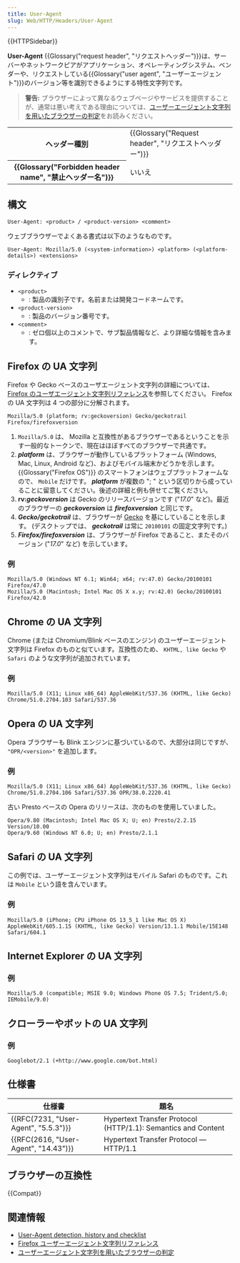```yaml
---
title: User-Agent
slug: Web/HTTP/Headers/User-Agent
---
```


{{HTTPSidebar}}

**User-Agent** {{Glossary("request header", "リクエストヘッダー")}}は、サーバーやネットワークピアがアプリケーション、オペレーティングシステム、ベンダーや、リクエストしている{{Glossary("user agent", "ユーザーエージェント")}}のバージョン等を識別できるようにする特性文字列です。

> **警告:** ブラウザーによって異なるウェブページやサービスを提供することが、通常は悪い考えである理由については、[ユーザーエージェント文字列を用いたブラウザーの判定](/ja/docs/Web/HTTP/Browser_detection_using_the_user_agent)をお読みください。

<table class="properties">
  <tbody>
    <tr>
      <th scope="row">ヘッダー種別</th>
      <td>
        {{Glossary("Request header", "リクエストヘッダー")}}
      </td>
    </tr>
    <tr>
      <th scope="row">
        {{Glossary("Forbidden header name", "禁止ヘッダー名")}}
      </th>
      <td>いいえ</td>
    </tr>
  </tbody>
</table>

## 構文

```
User-Agent: <product> / <product-version> <comment>
```

ウェブブラウザーでよくある書式は以下のようなものです。

```
User-Agent: Mozilla/5.0 (<system-information>) <platform> (<platform-details>) <extensions>
```

### ディレクティブ

- `<product>`
  - : 製品の識別子です。名前または開発コードネームです。
- `<product-version>`
  - : 製品のバージョン番号です。
- `<comment>`
  - : ゼロ個以上のコメントで、サブ製品情報など、より詳細な情報を含みます。

## Firefox の UA 文字列

Firefox や Gecko ベースのユーザエージェント文字列の詳細については、 [Firefox のユーザエージェント文字列リファレンス](/ja/docs/Web/HTTP/Headers/User-Agent/Firefox)を参照してください。 Firefox の UA 文字列は 4 つの部分に分解されます。

```
Mozilla/5.0 (platform; rv:geckoversion) Gecko/geckotrail Firefox/firefoxversion
```

1. `Mozilla/5.0` は、 Mozilla と互換性があるブラウザーであるということを示す一般的なトークンで、現在はほぼすべてのブラウザーで共通です。
2. **_platform_** は、ブラウザーが動作しているプラットフォーム (Windows, Mac, Linux, Android など)、およびモバイル端末かどうかを示します。 {{Glossary("Firefox OS")}} のスマートフォンはウェブプラットフォームなので、 `Mobile` だけです。 **_platform_** が複数の "; " という区切りから成っていることに留意してください。後述の詳細と例も併せてご覧ください。
3. **rv:_geckoversion_** は Gecko のリリースバージョンです ("_17.0_" など)。最近のブラウザーの **_geckoversion_** は **_firefoxversion_** と同じです。
4. **_Gecko/geckotrail_** は、ブラウザーが [Gecko](/ja/docs/Mozilla/Gecko) を基にしていることを示します。 (デスクトップでは、 _**geckotrail**_ は常に `20100101` の固定文字列です。)
5. _**Firefox/firefoxversion**_ は、ブラウザーが Firefox であること、またそのバージョン ("_17.0_" など) を示しています。

### 例

```
Mozilla/5.0 (Windows NT 6.1; Win64; x64; rv:47.0) Gecko/20100101 Firefox/47.0
Mozilla/5.0 (Macintosh; Intel Mac OS X x.y; rv:42.0) Gecko/20100101 Firefox/42.0
```

## Chrome の UA 文字列

Chrome (または Chromium/Blink ベースのエンジン) のユーザーエージェント文字列は Firefox のものと似ています。互換性のため、 `KHTML, like Gecko` や `Safari` のような文字列が追加されています。

### 例

```
Mozilla/5.0 (X11; Linux x86_64) AppleWebKit/537.36 (KHTML, like Gecko) Chrome/51.0.2704.103 Safari/537.36
```

## Opera の UA 文字列

Opera ブラウザーも Blink エンジンに基づいているので、大部分は同じですが、 `"OPR/<version>"` を追加します。

### 例

```
Mozilla/5.0 (X11; Linux x86_64) AppleWebKit/537.36 (KHTML, like Gecko) Chrome/51.0.2704.106 Safari/537.36 OPR/38.0.2220.41
```

古い Presto ベースの Opera のリリースは、次のものを使用していました。

```
Opera/9.80 (Macintosh; Intel Mac OS X; U; en) Presto/2.2.15 Version/10.00
Opera/9.60 (Windows NT 6.0; U; en) Presto/2.1.1
```

## Safari の UA 文字列

この例では、ユーザーエージェント文字列はモバイル Safari のものです。これは `Mobile` という語を含んでいます。

### 例

```
Mozilla/5.0 (iPhone; CPU iPhone OS 13_5_1 like Mac OS X) AppleWebKit/605.1.15 (KHTML, like Gecko) Version/13.1.1 Mobile/15E148 Safari/604.1
```

## Internet Explorer の UA 文字列

### 例

```
Mozilla/5.0 (compatible; MSIE 9.0; Windows Phone OS 7.5; Trident/5.0; IEMobile/9.0)
```

## クローラーやボットの UA 文字列

### 例

```
Googlebot/2.1 (+http://www.google.com/bot.html)
```

## 仕様書

| 仕様書                               | 題名                                                          |
| ------------------------------------ | ------------------------------------------------------------- |
| {{RFC(7231, "User-Agent", "5.5.3")}} | Hypertext Transfer Protocol (HTTP/1.1): Semantics and Content |
| {{RFC(2616, "User-Agent", "14.43")}} | Hypertext Transfer Protocol — HTTP/1.1                        |

## ブラウザーの互換性

{{Compat}}

## 関連情報

- [User-Agent detection, history and checklist](https://hacks.mozilla.org/2013/09/user-agent-detection-history-and-checklist/)
- [Firefox ユーザーエージェント文字列リファレンス](/ja/docs/Web/HTTP/Headers/User-Agent/Firefox)
- [ユーザーエージェント文字列を用いたブラウザーの判定](/ja/docs/Web/HTTP/Browser_detection_using_the_user_agent)
